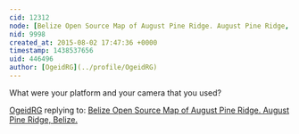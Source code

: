 ```yaml
---
cid: 12312
node: [Belize Open Source Map of August Pine Ridge. August Pine Ridge, Belize.](../map/belize-open-source-map-of-august-pine-ridge-august-pine-ridge-belize/01-31-2014)
nid: 9998
created_at: 2015-08-02 17:47:36 +0000
timestamp: 1438537656
uid: 446496
author: [OgeidRG](../profile/OgeidRG)
---
```


What were your platform and your camera that you used?

[OgeidRG](../profile/OgeidRG) replying to: [Belize Open Source Map of August Pine Ridge. August Pine Ridge, Belize.](../map/belize-open-source-map-of-august-pine-ridge-august-pine-ridge-belize/01-31-2014)

